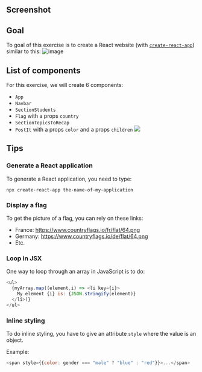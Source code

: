 ## Screenshot

## Goal

To goal of this exercise is to create a React website (with [`create-react-app`](https://reactjs-hooks.netlify.com/docs/create-a-new-react-app.html#create-react-app)) similar to this:
![image](https://user-images.githubusercontent.com/5306791/61233286-23a42080-a728-11e9-8570-afcd7facac8d.png)

## List of components

For this exercise, we will create 6 components:
- `App`
- `Navbar`
- `SectionStudents`
- `Flag` with a props `country`
- `SectionTopicsToRecap`
- `PostIt` with a props `color` and a props `children`
![](https://i.imgur.com/a9L0wvu.png)


## Tips

### Generate a React application

To generate a React application, you need to type:
```
npx create-react-app the-name-of-my-application
```

### Display a flag

To get the picture of a flag, you can rely on these links:
- France: https://www.countryflags.io/fr/flat/64.png
- Germany: https://www.countryflags.io/de/flat/64.png
- Etc.

### Loop in JSX

One way to loop through an array in JavaScript is to do:
```js
<ul>
  {myArray.map((element,i) => <li key={i}>
    My element {i} is: {JSON.stringify(element)}
  </li>)}
</ul>
```

### Inline styling

To do inline styling, you have to give an attribute `style` where the value is an object.

Example:
```js
<span style={{color: gender === "male" ? "blue" : "red"}}>...</span>
```
